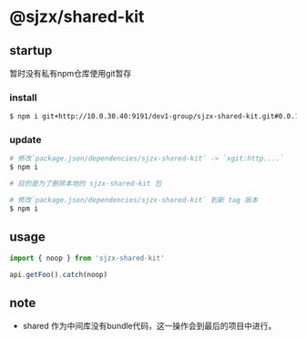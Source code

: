 # @sjzx/shared-kit

## startup

暂时没有私有npm仓库使用git暂存

### install

``` bash
$ npm i git+http://10.0.30.40:9191/dev1-group/sjzx-shared-kit.git#0.0.1 -S
```

### update

``` bash
# 修改`package.json/dependencies/sjzx-shared-kit` -> `xgit:http....`
$ npm i

# 目的是为了删除本地的 sjzx-shared-kit 包

# 修改`package.json/dependencies/sjzx-shared-kit` 到新 tag 版本
$ npm i
```

## usage

``` ts
import { noop } from 'sjzx-shared-kit'

api.getFoo().catch(noop)
```

## note

- shared 作为中间库没有bundle代码，这一操作会到最后的项目中进行。